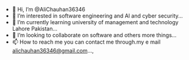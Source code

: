 - 👋 Hi, I’m @AliChauhan36346
- 👀 I’m interested in software engineering and Al and cyber security...
- 🌱 I’m currently learning university of management and technology Lahore Pakistan...
- 💞️ I’m looking to collaborate on software and others more things...
- 📫 How to reach me you can contact me through.my e mail alichauhan36346@gmail.com...,

<!---
AliChauhan36346/AliChauhan36346 is a ✨ special ✨ repository because its `README.md` (this file) appears on your GitHub profile.
You can click the Preview link to take a look at your changes.
--->
